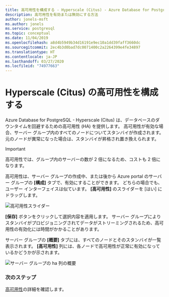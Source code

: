 ```yaml
---
title: 高可用性を構成する - Hyperscale (Citus) - Azure Database for PostgreSQL
description: 高可用性を有効または無効にする方法
author: jonels-msft
ms.author: jonels
ms.service: postgresql
ms.topic: conceptual
ms.date: 11/04/2019
ms.openlocfilehash: a8d4b5949b34d16191e9ec10a1dd39faff3660dc
ms.sourcegitcommit: 2ec4b3d0bad7dc0071400c2a2264399e4fe34897
ms.translationtype: HT
ms.contentlocale: ja-JP
ms.lasthandoff: 03/27/2020
ms.locfileid: "74977663"
---
```

# <a name="configure-hyperscale-citus-high-availability"></a>Hyperscale (Citus) の高可用性を構成する

Azure Database for PostgreSQL - Hyperscale (Citus) は、データベースのダウンタイムを回避するための高可用性 (HA) を提供します。 高可用性が有効な場合、サーバー グループ内のすべてのノードについてスタンバイが作成されます。 元のノードが異常になった場合は、スタンバイが昇格され置き換えられます。

> [!IMPORTANT]
> 高可用性では、グループ内のサーバーの数が 2 倍になるため、コストも 2 倍になります。

高可用性は、サーバー グループの作成中、または後から Azure portal のサーバー グループの **[構成]** タブで、有効にすることができます。 どちらの場合でも、ユーザー インターフェイスは似ています。 **[高可用性]** のスライダーを [はい] にドラッグします。

![高可用性スライダー](./media/howto-hyperscale-high-availability/01-ha-slider.png)

**[保存]** ボタンをクリックして選択内容を適用します。 サーバー グループによりスタンバイがプロビジョニングされてデータがストリーミングされるため、高可用性の有効化には時間がかかることがあります。

サーバー グループの **[概要]** タブには、すべてのノードとそのスタンバイが一覧表示されます。 **[高可用性]** 列には、各ノードで高可用性が正常に有効になっているかどうかが示されます。

![サーバー グループの ha 列の概要](./media/howto-hyperscale-high-availability/02-ha-column.png)

### <a name="next-steps"></a>次のステップ

[高可用性](concepts-hyperscale-high-availability.md)の詳細を確認します。
